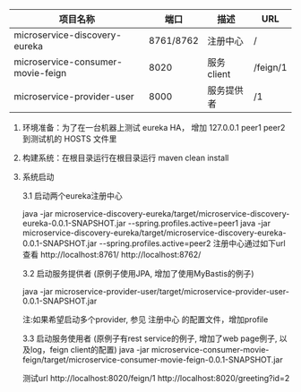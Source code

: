 
| 项目名称                                     | 端口   | 描述             | URL             |
| ---------------------------------------- | ---- | ---------------------- | --------------- |
| microservice-discovery-eureka            | 8761/8762 | 注册中心          | /               |
| microservice-consumer-movie-feign        | 8020 	   | 服务client        | /feign/1        |
| microservice-provider-user               | 8000      | 服务提供者        | /1              |

1. 环境准备：为了在一台机器上测试 eureka HA， 
增加 
127.0.0.1 peer1 peer2
到测试机的 HOSTS 文件里

2. 构建系统：在根目录运行在根目录运行 maven clean install 

3. 系统启动

   3.1 启动两个eureka注册中心 

   java -jar microservice-discovery-eureka/target/microservice-discovery-eureka-0.0.1-SNAPSHOT.jar --spring.profiles.active=peer1
   java -jar microservice-discovery-eureka/target/microservice-discovery-eureka-0.0.1-SNAPSHOT.jar --spring.profiles.active=peer2
   注册中心通过如下url查看
   http://localhost:8761/
   http://localhost:8762/
   
   3.2 启动服务提供者 (原例子使用JPA, 增加了使用MyBastis的例子)

   java -jar microservice-provider-user/target/microservice-provider-user-0.0.1-SNAPSHOT.jar   
   
     注:如果希望启动多个provider, 参见 注册中心 的配置文件，增加profile
   
   3.3 启动服务使用者 (原例子有rest service的例子, 增加了web page例子, 以及log，feign client的配置)
   java -jar microservice-consumer-movie-feign/target/microservice-consumer-movie-feign-0.0.1-SNAPSHOT.jar
   
   测试url
   http://localhost:8020/feign/1
   http://localhost:8020/greeting?id=2